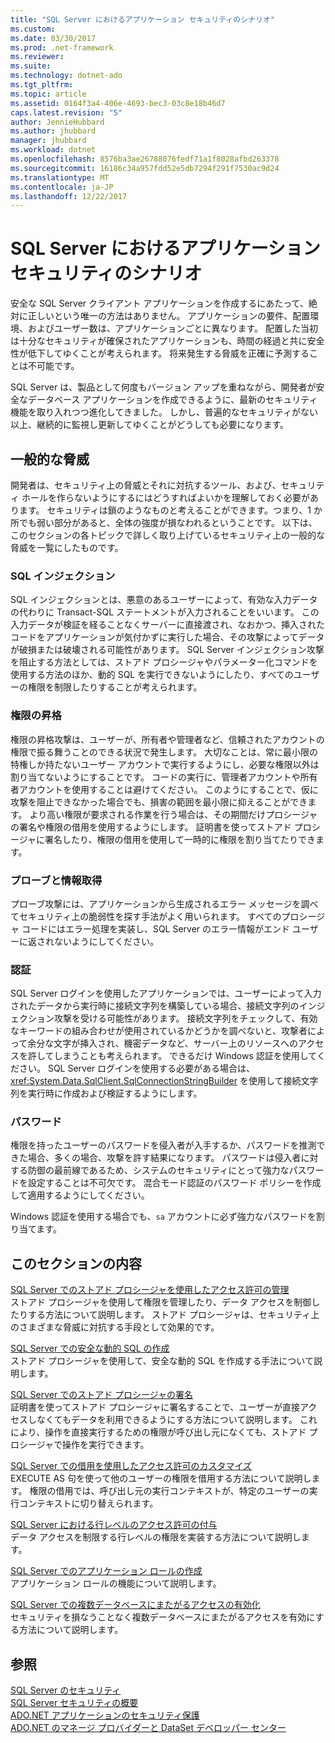```yaml
---
title: "SQL Server におけるアプリケーション セキュリティのシナリオ"
ms.custom: 
ms.date: 03/30/2017
ms.prod: .net-framework
ms.reviewer: 
ms.suite: 
ms.technology: dotnet-ado
ms.tgt_pltfrm: 
ms.topic: article
ms.assetid: 0164f3a4-406e-4693-bec3-03c8e18b46d7
caps.latest.revision: "5"
author: JennieHubbard
ms.author: jhubbard
manager: jhubbard
ms.workload: dotnet
ms.openlocfilehash: 8576ba3ae26788076fedf71a1f8028afbd263378
ms.sourcegitcommit: 16186c34a957fdd52e5db7294f291f7530ac9d24
ms.translationtype: MT
ms.contentlocale: ja-JP
ms.lasthandoff: 12/22/2017
---
```

# <a name="application-security-scenarios-in-sql-server"></a>SQL Server におけるアプリケーション セキュリティのシナリオ
安全な SQL Server クライアント アプリケーションを作成するにあたって、絶対に正しいという唯一の方法はありません。 アプリケーションの要件、配置環境、およびユーザー数は、アプリケーションごとに異なります。 配置した当初は十分なセキュリティが確保されたアプリケーションも、時間の経過と共に安全性が低下してゆくことが考えられます。 将来発生する脅威を正確に予測することは不可能です。  
  
 SQL Server は、製品として何度もバージョン アップを重ねながら、開発者が安全なデータベース アプリケーションを作成できるように、最新のセキュリティ機能を取り入れつつ進化してきました。 しかし、普遍的なセキュリティがない以上、継続的に監視し更新してゆくことがどうしても必要になります。  
  
## <a name="common-threats"></a>一般的な脅威  
 開発者は、セキュリティ上の脅威とそれに対抗するツール、および、セキュリティ ホールを作らないようにするにはどうすればよいかを理解しておく必要があります。 セキュリティは鎖のようなものと考えることができます。つまり、1 か所でも弱い部分があると、全体の強度が損なわれるということです。 以下は、このセクションの各トピックで詳しく取り上げているセキュリティ上の一般的な脅威を一覧にしたものです。  
  
### <a name="sql-injection"></a>SQL インジェクション  
 SQL インジェクションとは、悪意のあるユーザーによって、有効な入力データの代わりに Transact-SQL ステートメントが入力されることをいいます。 この入力データが検証を経ることなくサーバーに直接渡され、なおかつ、挿入されたコードをアプリケーションが気付かずに実行した場合、その攻撃によってデータが破損または破壊される可能性があります。 SQL Server インジェクション攻撃を阻止する方法としては、ストアド プロシージャやパラメーター化コマンドを使用する方法のほか、動的 SQL を実行できないようにしたり、すべてのユーザーの権限を制限したりすることが考えられます。  
  
### <a name="elevation-of-privilege"></a>権限の昇格  
 権限の昇格攻撃は、ユーザーが、所有者や管理者など、信頼されたアカウントの権限で振る舞うことのできる状況で発生します。 大切なことは、常に最小限の特権しか持たないユーザー アカウントで実行するようにし、必要な権限以外は割り当てないようにすることです。 コードの実行に、管理者アカウントや所有者アカウントを使用することは避けてください。 このようにすることで、仮に攻撃を阻止できなかった場合でも、損害の範囲を最小限に抑えることができます。 より高い権限が要求される作業を行う場合は、その期間だけプロシージャの署名や権限の借用を使用するようにします。 証明書を使ってストアド プロシージャに署名したり、権限の借用を使用して一時的に権限を割り当てたりできます。  
  
### <a name="probing-and-intelligent-observation"></a>プローブと情報取得  
 プローブ攻撃には、アプリケーションから生成されるエラー メッセージを調べてセキュリティ上の脆弱性を探す手法がよく用いられます。 すべてのプロシージャ コードにはエラー処理を実装し、SQL Server のエラー情報がエンド ユーザーに返されないようにしてください。  
  
### <a name="authentication"></a>認証  
 SQL Server ログインを使用したアプリケーションでは、ユーザーによって入力されたデータから実行時に接続文字列を構築している場合、接続文字列のインジェクション攻撃を受ける可能性があります。 接続文字列をチェックして、有効なキーワードの組み合わせが使用されているかどうかを調べないと、攻撃者によって余分な文字が挿入され、機密データなど、サーバー上のリソースへのアクセスを許してしまうことも考えられます。 できるだけ Windows 認証を使用してください。 SQL Server ログインを使用する必要がある場合は、<xref:System.Data.SqlClient.SqlConnectionStringBuilder> を使用して接続文字列を実行時に作成および検証するようにします。  
  
### <a name="passwords"></a>パスワード  
 権限を持ったユーザーのパスワードを侵入者が入手するか、パスワードを推測できた場合、多くの場合、攻撃を許す結果になります。 パスワードは侵入者に対する防御の最前線であるため、システムのセキュリティにとって強力なパスワードを設定することは不可欠です。 混合モード認証のパスワード ポリシーを作成して適用するようにしてください。  
  
 Windows 認証を使用する場合でも、`sa` アカウントに必ず強力なパスワードを割り当てます。  
  
## <a name="in-this-section"></a>このセクションの内容  
 [SQL Server でのストアド プロシージャを使用したアクセス許可の管理](../../../../../docs/framework/data/adonet/sql/managing-permissions-with-stored-procedures-in-sql-server.md)  
 ストアド プロシージャを使用して権限を管理したり、データ アクセスを制御したりする方法について説明します。 ストアド プロシージャは、セキュリティ上のさまざまな脅威に対抗する手段として効果的です。  
  
 [SQL Server での安全な動的 SQL の作成](../../../../../docs/framework/data/adonet/sql/writing-secure-dynamic-sql-in-sql-server.md)  
 ストアド プロシージャを使用して、安全な動的 SQL を作成する手法について説明します。  
  
 [SQL Server でのストアド プロシージャの署名](../../../../../docs/framework/data/adonet/sql/signing-stored-procedures-in-sql-server.md)  
 証明書を使ってストアド プロシージャに署名することで、ユーザーが直接アクセスしなくてもデータを利用できるようにする方法について説明します。 これにより、操作を直接実行するための権限が呼び出し元になくても、ストアド プロシージャで操作を実行できます。  
  
 [SQL Server での借用を使用したアクセス許可のカスタマイズ](../../../../../docs/framework/data/adonet/sql/customizing-permissions-with-impersonation-in-sql-server.md)  
 EXECUTE AS 句を使って他のユーザーの権限を借用する方法について説明します。 権限の借用では、呼び出し元の実行コンテキストが、特定のユーザーの実行コンテキストに切り替えられます。  
  
 [SQL Server における行レベルのアクセス許可の付与](../../../../../docs/framework/data/adonet/sql/granting-row-level-permissions-in-sql-server.md)  
 データ アクセスを制限する行レベルの権限を実装する方法について説明します。  
  
 [SQL Server でのアプリケーション ロールの作成](../../../../../docs/framework/data/adonet/sql/creating-application-roles-in-sql-server.md)  
 アプリケーション ロールの機能について説明します。  
  
 [SQL Server での複数データベースにまたがるアクセスの有効化](../../../../../docs/framework/data/adonet/sql/enabling-cross-database-access-in-sql-server.md)  
 セキュリティを損なうことなく複数データベースにまたがるアクセスを有効にする方法について説明します。  
  
## <a name="see-also"></a>参照  
 [SQL Server のセキュリティ](../../../../../docs/framework/data/adonet/sql/sql-server-security.md)  
 [SQL Server セキュリティの概要](../../../../../docs/framework/data/adonet/sql/overview-of-sql-server-security.md)  
 [ADO.NET アプリケーションのセキュリティ保護](../../../../../docs/framework/data/adonet/securing-ado-net-applications.md)  
 [ADO.NET のマネージ プロバイダーと DataSet デベロッパー センター](http://go.microsoft.com/fwlink/?LinkId=217917)
